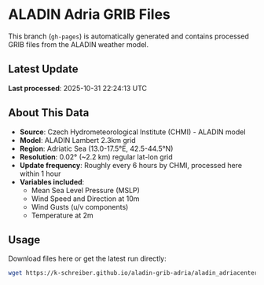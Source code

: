 # ALADIN Adria GRIB Files

This branch (`gh-pages`) is automatically generated and contains processed GRIB files from the ALADIN weather model.

## Latest Update

**Last processed**: 2025-10-31 22:24:13 UTC


## About This Data

- **Source**: Czech Hydrometeorological Institute (CHMI) - ALADIN model
- **Model**: ALADIN Lambert 2.3km grid
- **Region**: Adriatic Sea (13.0-17.5°E, 42.5-44.5°N)
- **Resolution**: 0.02° (~2.2 km) regular lat-lon grid
- **Update frequency**: Roughly every 6 hours by CHMI, processed here within 1 hour
- **Variables included**:
  - Mean Sea Level Pressure (MSLP)
  - Wind Speed and Direction at 10m
  - Wind Gusts (u/v components)
  - Temperature at 2m
          
## Usage

Download files here or get the latest run directly:
```bash
wget https://k-schreiber.github.io/aladin-grib-adria/aladin_adriacenter_latest.grb
```
